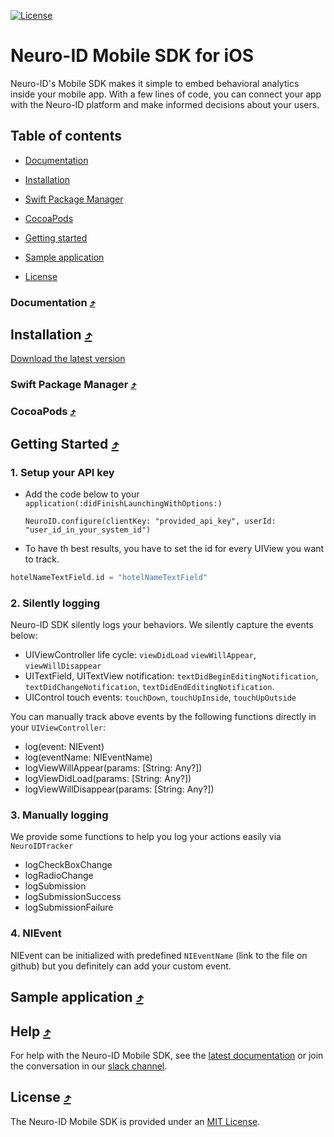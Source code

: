 
[![License](https://img.shields.io/badge/License-MIT-lightgrey.svg)](https://github.com/Neuro-ID/mobile-sdk-ios/blob/master/LICENSE)

  

# Neuro-ID Mobile SDK for iOS

  

Neuro-ID's Mobile SDK makes it simple to embed behavioral analytics inside your mobile app. With a few lines of code, you can connect your app with the Neuro-ID platform and make informed decisions about your users.

  

## Table of contents

  

-  [Documentation](#documentation-)

-  [Installation](#installation-)

- [Swift Package Manager](#swift-package-manager-)

- [CocoaPods](#cocoapods-)

  

-  [Getting started](#getting-started-)

  

-  [Sample application](#sample-application-)

-  [License](#license-)

  

### Documentation [⤴](#table-of-contents)

  

## Installation [⤴](#table-of-contents)

  

<a href="https://github.com/Neuro-ID/mobile-sdk-ios/releases/latest">Download the latest version</a>

  

### Swift Package Manager [⤴](#table-of-contents)

  

### CocoaPods [⤴](#table-of-contents)

  

## Getting Started [⤴](#table-of-contents)
### 1. Setup your API key
- Add the code below to your `application(:didFinishLaunchingWithOptions:)`

  `NeuroID.configure(clientKey: "provided_api_key", userId: "user_id_in_your_system_id")`

- To have th best results, you have to set the id for every UIView you want to track.

```Swift
hotelNameTextField.id = "hotelNameTextField"
```


### 2. Silently logging
Neuro-ID SDK silently logs your behaviors. We silently capture the events below: 
- UIViewController life cycle: `viewDidLoad` `viewWillAppear`, `viewWillDisappear`
- UITextField, UITextView notification: `textDidBeginEditingNotification`, `textDidChangeNotification`, `textDidEndEditingNotification`.
- UIControl touch events: `touchDown`, `touchUpInside`, `touchUpOutside`

You can manually track above events by the following functions directly in your `UIViewController`: 
- log(event: NIEvent)
- log(eventName: NIEventName) 
- logViewWillAppear(params: [String: Any?])
- logViewDidLoad(params: [String: Any?])
- logViewWillDisappear(params: [String: Any?])

### 3. Manually logging
We provide some functions to help you log your actions easily via `NeuroIDTracker`
- logCheckBoxChange
- logRadioChange
- logSubmission
- logSubmissionSuccess
- logSubmissionFailure
  
### 4. NIEvent
NIEvent can be initialized with predefined `NIEventName` (link to the file on github) but you definitely can add your custom event. 

## Sample application [⤴](#table-of-contents)

  

## Help [⤴](#table-of-contents)

  

For help with the Neuro-ID Mobile SDK, see the [latest documentation]() or join the conversation in our [slack channel]().

  

## License [⤴](#table-of-contents)

  

The Neuro-ID Mobile SDK is provided under an [MIT License](LICENSE).
